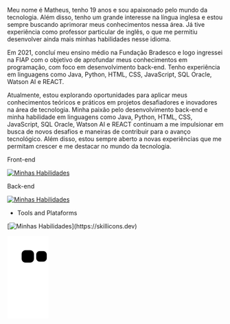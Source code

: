 Meu nome é Matheus, tenho 19 anos e sou apaixonado pelo mundo da tecnologia. Além disso, tenho um grande interesse na língua inglesa e estou sempre buscando aprimorar meus conhecimentos nessa área. Já tive experiência como professor particular de inglês, o que me permitiu desenvolver ainda mais minhas habilidades nesse idioma.

Em 2021, concluí meu ensino médio na Fundação Bradesco e logo ingressei na FIAP com o objetivo de aprofundar meus conhecimentos em programação, com foco em desenvolvimento back-end. Tenho experiência em linguagens como Java, Python, HTML, CSS, JavaScript, SQL Oracle, Watson AI e REACT.   

Atualmente, estou explorando oportunidades para aplicar meus conhecimentos teóricos e práticos em projetos desafiadores e inovadores na área de tecnologia. Minha paixão pelo desenvolvimento back-end e minha habilidade em linguagens como Java, Python, HTML, CSS, JavaScript, SQL Oracle, Watson AI e REACT continuam a me impulsionar em busca de novos desafios e maneiras de contribuir para o avanço tecnológico. Além disso, estou sempre aberto a novas experiências que me permitam crescer e me destacar no mundo da tecnologia.

Front-end

[![Minhas Habilidades](https://skillicons.dev/icons?i=html,css,js,react)](https://skillicons.dev)

Back-end

[![Minhas Habilidades](https://skillicons.dev/icons?i=java,py,mysql)](https://skillicons.dev)

- Tools and Plataforms

[![Minhas Habilidades](https://skillicons.dev/icons?i=git,androidstudio,eclipse,figma,flask,vscode,)](https://skillicons.dev)
           
  
          
          
  
</div>






![Snake animation](https://github.com/MatheusMartinsR/MatheusMartinsR/blob/output/github-contribution-grid-snake.svg)


